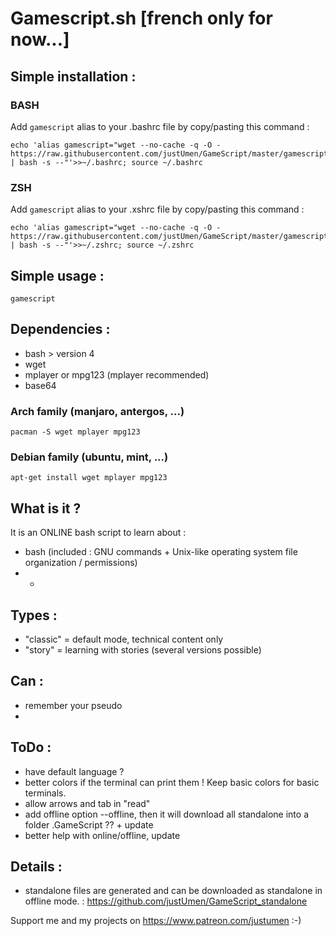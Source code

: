 # Gamescript.sh [french only for now...]

## Simple installation :

### BASH

Add `gamescript` alias to your .bashrc file by copy/pasting this command :

    echo 'alias gamescript="wget --no-cache -q -O - https://raw.githubusercontent.com/justUmen/GameScript/master/gamescript.sh | bash -s --"'>>~/.bashrc; source ~/.bashrc

### ZSH

Add `gamescript` alias to your .xshrc file by copy/pasting this command :

    echo 'alias gamescript="wget --no-cache -q -O - https://raw.githubusercontent.com/justUmen/GameScript/master/gamescript.sh | bash -s --"'>>~/.zshrc; source ~/.zshrc

## Simple usage :

    gamescript

## Dependencies :

* bash > version 4
* wget
* mplayer or mpg123 (mplayer recommended)
* base64

### Arch family (manjaro, antergos, ...)

    pacman -S wget mplayer mpg123

### Debian family (ubuntu, mint, ...)

    apt-get install wget mplayer mpg123

## What is it ?

It is an ONLINE bash script to learn about :

* bash (included : GNU commands + Unix-like operating system file organization / permissions)
* -

## Types :

* "classic" = default mode, technical content only
* "story" = learning with stories (several versions possible)

## Can :

* remember your pseudo
* 

## ToDo :

* have default language ?
* better colors if the terminal can print them ! Keep basic colors for basic terminals.
* allow arrows and tab in "read"
* add offline option --offline, then it will download all standalone into a folder .GameScript ?? + update
* better help with online/offline, update

## Details :

* standalone files are generated and can be downloaded as standalone in offline mode. : https://github.com/justUmen/GameScript_standalone

Support me and my projects on https://www.patreon.com/justumen :-)
